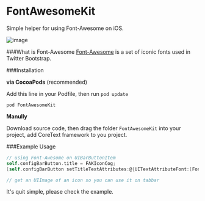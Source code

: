 FontAwesomeKit
==============

Simple helper for using Font-Awesome on iOS.

![image](https://raw.github.com/PrideChung/FontAwesomeKit/master/screenshot.png)

###What is Font-Awesome
[Font-Awesome](http://fortawesome.github.com/Font-Awesome/) is a set of iconic fonts used in Twitter Bootstrap.

###Installation

**via CocoaPods** (recommended)

Add this line in your Podfile, then run `pod update`

`pod FontAwesomeKit`

**Manully**

Download source code, then drag the folder `FontAwesomeKit` into your project, add CoreText framework to you project.

###Example Usage
```objective-c
// using Font-Awesome on UIBarButtonItem
self.configBarButton.title = FAKIconCog;
[self.configBarButton setTitleTextAttributes:@{UITextAttributeFont:[FontAwesomeKit fontWithSize:24]} forState:UIControlStateNormal];

// get an UIImage of an icon so you can use it on tabbar

```

It's quit simple, please check the example.

